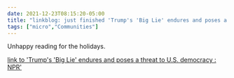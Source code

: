 ```yaml
---
date: 2021-12-23T08:15:20-05:00
title: "linkblog: just finished 'Trump's 'Big Lie' endures and poses a threat to U.S. democracy : NPR'"
tags: ["micro","Communities"]
---
```

Unhappy reading for the holidays.
 
[link to 'Trump's 'Big Lie' endures and poses a threat to U.S. democracy : NPR'](https://www.npr.org/2021/12/23/1065277246/trump-big-lie-jan-6-election)
